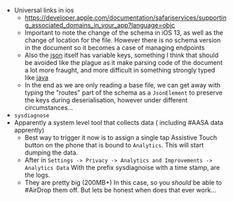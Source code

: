 * Universal links in ios
  * https://developer.apple.com/documentation/safariservices/supporting_associated_domains_in_your_app?language=objc
  * Important to note the change of the schema in iOS 13, as well as the change of location for the file. However there is no schema version in the document so it becomes a case of managing endpoints
  * Also the [json](../knowledge/programming/json/json.md) itself has variable keys, something I think that should be avoided like the plague as it make parsing code of the document a lot more fraught, and more difficult in something strongly typed like [java](../knowledge/programming/java/java.md)
  * In the end as we are only reading a base file, we can get away with typing the "routes" part of the schema as a `JsonElement` to preserve the keys during deserialisation, however under different circumstances...
* `sysdiagnose`
* Apparently a system level tool that collects data ( including #AASA data apprently)
  * Best way to trigger it now is to assign a single tap Assistive Touch button on the phone that is bound to `Analytics`. This will start dumping the data.
  * After in `Settings -> Privacy -> Analytics and Improvements -> Analytics Data` With the prefix sysdiagnoise with a time stamp, are the logs.
  * They are pretty big (200MB+) In this case, so you *should* be able to #AirDrop them off. But lets be honest when does that ever work...
